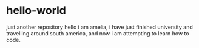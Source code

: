 # hello-world
just another repository
hello i am amelia, i have just finished university and travelling around south america, and now i am attempting to learn how to code. 
